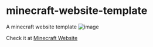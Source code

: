 # minecraft-website-template
A minecraft website template 
![image](https://github.com/DKytgaming/minecraft-website-template/assets/101945037/09442951-23c4-4278-862a-057d1acac7b7)

Check it at [Minecraft Website](https://dkytgaming.github.io/minecraft-website-template/)

